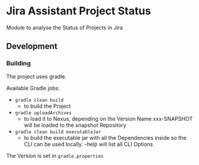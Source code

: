# Jira Assistant Project Status

Module to analyse the Status of Projects in Jira

## Development

### Building

The project uses gradle.

Available Gradle jobs:

* ```gradle clean build```
    * to build the Project
* ```gradle uploadArchives```
    * to load it to Nexus, depending on the Version Name xxx-SNAPSHOT will be loaded to the snapshot Repository
* ```gradle clean build executableJar```
    * to build the executable jar with all the Dependencies inside so the CLI can be used locally. -help will list all CLI Options

The Version is set in ```gradle.properties```